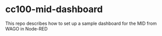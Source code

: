 # cc100-mid-dashboard
This repo describes how to set up a sample dashboard for the MID from WAGO in Node-RED
